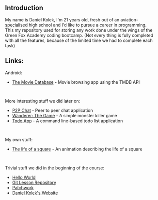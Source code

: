 ## Introduction
My name is Daniel Kolek, I'm 21 years old, fresh out of an aviation-specialised high school and I'd like to pursue a career in programming.<br>
This my repository used for storing any work done under the wings of the Green Fox Academy coding bootcamp. (Not every thing is fully completed with all the features, because of the limited time we had to complete each task)
<br>

## Links:

Android:
* [The Movie Database](https://github.com/kolekd/tmdb) - Movie browsing app using the TMDB API
<br>

More interesting stuff we did later on:
* [P2P Chat](https://github.com/kolekd/p2p-chat) - Peer to peer chat application
* [Wanderer: The Game](https://github.com/kolekd/wanderer-java) - A simple monster killer game
* [Todo App](https://github.com/kolekd/todo-app) - A command line-based todo list application
<br>

My own stuff:
* [The life of a square](https://github.com/kolekd/The-Tale) - An animation describing the life of a square
<br>

Trivial stuff we did in the beginning of the course:
* [Hello World](https://github.com/kolekd/hello-world)
* [Git Lesson Repository](https://github.com/kolekd/git-lesson-repository)
* [Patchwork](https://github.com/kolekd/patchwork)     
* [Daniel Kolek's Website](https://github.com/kolekd/http-kolekd.github.io)
